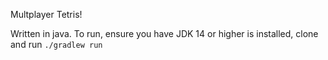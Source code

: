 Multplayer Tetris!

Written in java. To run, ensure you have JDK 14 or higher is installed, clone and run `./gradlew run`
